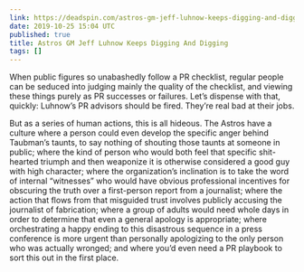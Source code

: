 ```yaml
---
link: https://deadspin.com/astros-gm-jeff-luhnow-keeps-digging-and-digging-1839341765
date: 2019-10-25 15:04 UTC
published: true
title: Astros GM Jeff Luhnow Keeps Digging And Digging
tags: []
---
```


When public figures so unabashedly follow a PR checklist, regular people can be seduced into judging mainly the quality of the checklist, and viewing these things purely as PR successes or failures. Let’s dispense with that, quickly: Luhnow’s PR advisors should be fired. They’re real bad at their jobs.

But as a series of human actions, this is all hideous. The Astros have a culture where a person could even develop the specific anger behind Taubman’s taunts, to say nothing of shouting those taunts at someone in public; where the kind of person who would both feel that specific shit-hearted triumph and then weaponize it is otherwise considered a good guy with high character; where the organization’s inclination is to take the word of internal “witnesses” who would have obvious professional incentives for obscuring the truth over a first-person report from a journalist; where the action that flows from that misguided trust involves publicly accusing the journalist of fabrication; where a group of adults would need whole days in order to determine that even a general apology is appropriate; where orchestrating a happy ending to this disastrous sequence in a press conference is more urgent than personally apologizing to the only person who was actually wronged; and where you’d even need a PR playbook to sort this out in the first place.
